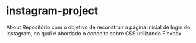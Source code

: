# instagram-project
About Repositório com o objetivo de reconstruir a página inicial de login do Instagram, no qual é abordado o conceito sobre CSS utilizando Flexbox
